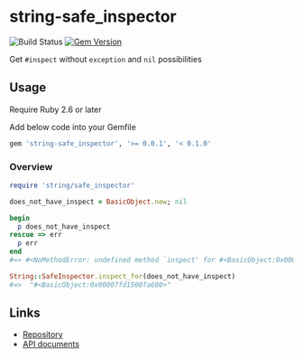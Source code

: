 # string-safe_inspector

![Build Status](https://github.com/kachick/string-safe_inspector/actions/workflows/test_behaviors.yml/badge.svg?branch=main)
[![Gem Version](https://badge.fury.io/rb/string-safe_inspector.png)](http://badge.fury.io/rb/string-safe_inspector)

Get `#inspect` without `exception` and `nil` possibilities

## Usage

Require Ruby 2.6 or later

Add below code into your Gemfile

```ruby
gem 'string-safe_inspector', '>= 0.0.1', '< 0.1.0'
```

### Overview

```ruby
require 'string/safe_inspector'

does_not_have_inspect = BasicObject.new; nil

begin
  p does_not_have_inspect
rescue => err
  p err
end
#=> #<NoMethodError: undefined method `inspect' for #<BasicObject:0x00007fd1500fa680>>

String::SafeInspector.inspect_for(does_not_have_inspect)
#=>  "#<BasicObject:0x00007fd1500fa680>"
```

## Links

* [Repository](https://github.com/kachick/string-safe_inspector)
* [API documents](https://kachick.github.io/string-safe_inspector/)
